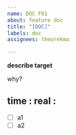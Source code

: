 ```yaml
---
name: DOC F01
about: feature doc
title: "[DOC]"
labels: doc
assignees: theorekma

---
```


**describe target**

why?

time : 
real :
-----
- [ ] a1
- [ ] a2
